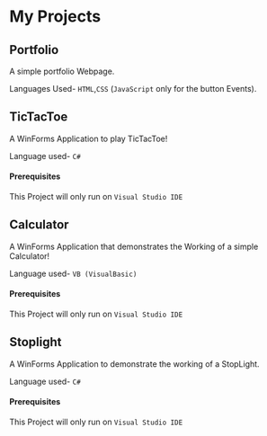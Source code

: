 # My Projects
## Portfolio
 A simple portfolio Webpage. 

 
 Languages Used- `HTML`,`CSS` (`JavaScript` only for the button Events).
## TicTacToe
 A WinForms Application to play TicTacToe! 

 
Language used- `C#`

#### Prerequisites 
This Project will only run on `Visual Studio IDE`

## Calculator
A WinForms Application that demonstrates the Working of a simple Calculator!


Language used- `VB (VisualBasic)`

#### Prerequisites 
This Project will only run on `Visual Studio IDE`

## Stoplight
A WinForms Application to demonstrate the working of a StopLight.


Language used- `C#`

#### Prerequisites
This Project will only run on `Visual Studio IDE`
